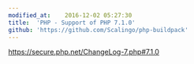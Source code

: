```yaml
---
modified_at:	2016-12-02 05:27:30
title:	'PHP - Support of PHP 7.1.0'
github: 'https://github.com/Scalingo/php-buildpack'
---
```


https://secure.php.net/ChangeLog-7.php#7.1.0
